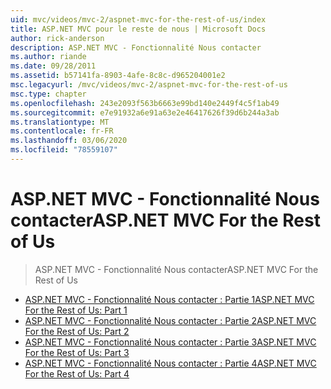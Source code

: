 ```yaml
---
uid: mvc/videos/mvc-2/aspnet-mvc-for-the-rest-of-us/index
title: ASP.NET MVC pour le reste de nous | Microsoft Docs
author: rick-anderson
description: ASP.NET MVC - Fonctionnalité Nous contacter
ms.author: riande
ms.date: 09/28/2011
ms.assetid: b57141fa-8903-4afe-8c8c-d965204001e2
msc.legacyurl: /mvc/videos/mvc-2/aspnet-mvc-for-the-rest-of-us
msc.type: chapter
ms.openlocfilehash: 243e2093f563b6663e99bd140e2449f4c5f1ab49
ms.sourcegitcommit: e7e91932a6e91a63e2e46417626f39d6b244a3ab
ms.translationtype: MT
ms.contentlocale: fr-FR
ms.lasthandoff: 03/06/2020
ms.locfileid: "78559107"
---
```

# <a name="aspnet-mvc-for-the-rest-of-us"></a><span data-ttu-id="2d509-103">ASP.NET MVC - Fonctionnalité Nous contacter</span><span class="sxs-lookup"><span data-stu-id="2d509-103">ASP.NET MVC For the Rest of Us</span></span>

> <span data-ttu-id="2d509-104">ASP.NET MVC - Fonctionnalité Nous contacter</span><span class="sxs-lookup"><span data-stu-id="2d509-104">ASP.NET MVC For the Rest of Us</span></span>

- [<span data-ttu-id="2d509-105">ASP.NET MVC - Fonctionnalité Nous contacter : Partie 1</span><span class="sxs-lookup"><span data-stu-id="2d509-105">ASP.NET MVC For the Rest of Us: Part 1</span></span>](aspnet-mvc-for-the-rest-of-us-part-1.md)
- [<span data-ttu-id="2d509-106">ASP.NET MVC - Fonctionnalité Nous contacter : Partie 2</span><span class="sxs-lookup"><span data-stu-id="2d509-106">ASP.NET MVC For the Rest of Us: Part 2</span></span>](aspnet-mvc-for-the-rest-of-us-part-2.md)
- [<span data-ttu-id="2d509-107">ASP.NET MVC - Fonctionnalité Nous contacter : Partie 3</span><span class="sxs-lookup"><span data-stu-id="2d509-107">ASP.NET MVC For the Rest of Us: Part 3</span></span>](aspnet-mvc-for-the-rest-of-us-part-3.md)
- [<span data-ttu-id="2d509-108">ASP.NET MVC - Fonctionnalité Nous contacter : Partie 4</span><span class="sxs-lookup"><span data-stu-id="2d509-108">ASP.NET MVC For the Rest of Us: Part 4</span></span>](aspnet-mvc-for-the-rest-of-us-part-4.md)
